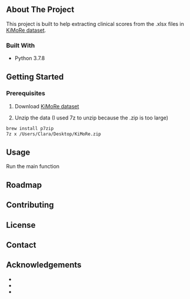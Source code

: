 


<!-- ABOUT THE PROJECT -->
## About The Project

This project is built to help extracting clinical scores from the .xlsx files in [KiMoRe dataset](https://github.com/petteriTeikari/KiMoRe_wrapper/wiki).

### Built With

* Python 3.7.8


<!-- GETTING STARTED -->
## Getting Started


### Prerequisites

1. Download [KiMoRe dataset](https://univpm-my.sharepoint.com/personal/p008099_staff_univpm_it/_layouts/15/onedrive.aspx?id=%2Fpersonal%2Fp008099%5Fstaff%5Funivpm%5Fit%2FDocuments%2FKiMoRe&originalPath=aHR0cHM6Ly91bml2cG0tbXkuc2hhcmVwb2ludC5jb20vOmY6L2cvcGVyc29uYWwvcDAwODA5OV9zdGFmZl91bml2cG1faXQvRWl3YktJems2TjlOb0pReDRKOGF1YklCeDBvN3RJYTFYd2NsV3AxTm1Sa0Etdz9ydGltZT10TmFta2tCcDJFZw)  

2. Unzip the data (I used 7z to unzip because the .zip is too large)
```sh
brew install p7zip
7z x /Users/Clara/Desktop/KiMoRe.zip
```

<!-- USAGE EXAMPLES -->
## Usage

Run the main function


<!-- ROADMAP -->
## Roadmap


<!-- CONTRIBUTING -->
## Contributing

<!-- LICENSE -->
## License

<!-- CONTACT -->
## Contact


<!-- ACKNOWLEDGEMENTS -->
## Acknowledgements

* []()
* []()
* []()

